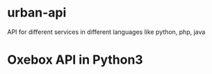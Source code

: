 # urban-api
API for different services in different languages like python, php, java

# Oxebox API in Python3
